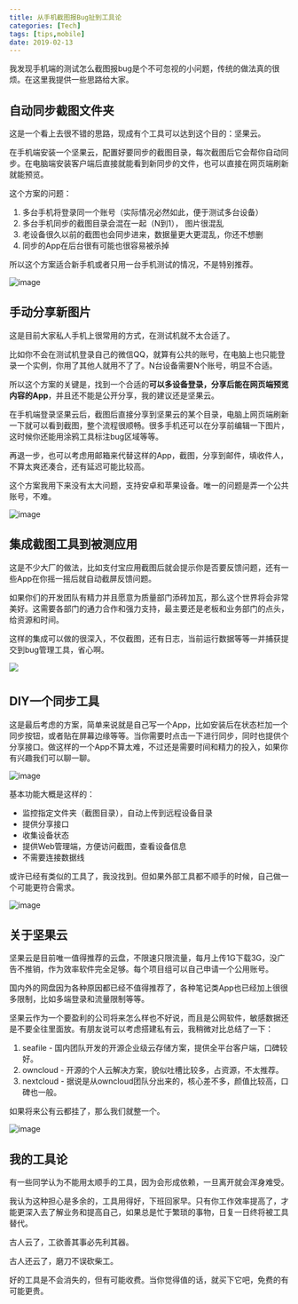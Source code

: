 ```yaml
---
title: 从手机截图报Bug扯到工具论
categories: [Tech]
tags: [tips,mobile]
date: 2019-02-13
---
```


我发现手机端的测试怎么截图报bug是个不可忽视的小问题，传统的做法真的很烦。在这里我提供一些思路给大家。

<!-- more -->

## 自动同步截图文件夹

这是一个看上去很不错的思路，现成有个工具可以达到这个目的：坚果云。

在手机端安装一个坚果云，配置好要同步的截图目录，每次截图后它会帮你自动同步。在电脑端安装客户端后直接就能看到新同步的文件，也可以直接在网页端刷新就能预览。

这个方案的问题：
1.	多台手机将登录同一个账号（实际情况必然如此，便于测试多台设备）
2.	多台手机同步的截图目录会混在一起（N到1）， 图片很混乱
3.	老设备很久以前的截图也会同步进来，数据量更大更混乱，你还不想删
4.	同步的App在后台很有可能也很容易被杀掉

所以这个方案适合新手机或者只用一台手机测试的情况，不是特别推荐。

![image](https://tobyqin.github.io/images/2019-02/201901051013491325.JPG)

## 手动分享新图片

这是目前大家私人手机上很常用的方式，在测试机就不太合适了。

比如你不会在测试机登录自己的微信QQ，就算有公共的账号，在电脑上也只能登录一个实例，你用了其他人就用不了了。N台设备需要N个账号，明显不合适。

所以这个方案的关键是，找到一个合适的**可以多设备登录，分享后能在网页端预览内容的App**，并且还不能是公开分享，我的建议还是坚果云。

在手机端登录坚果云后，截图后直接分享到坚果云的某个目录，电脑上网页端刷新一下就可以看到截图，整个流程很顺畅。很多手机还可以在分享前编辑一下图片，这时候你还能用涂鸦工具标注bug区域等等。

再退一步，也可以考虑用邮箱来代替这样的App，截图，分享到邮件，填收件人，不算太爽还凑合，还有延迟可能比较高。

这个方案我用下来没有太大问题，支持安卓和苹果设备。唯一的问题是弄一个公共账号，不难。

![image](https://tobyqin.github.io/images/2019-02/201901051004382311.JPG)

## 集成截图工具到被测应用

这是不少大厂的做法，比如支付宝应用截图后就会提示你是否要反馈问题，还有一些App在你摇一摇后就自动截屏反馈问题。

如果你们的开发团队有精力并且愿意为质量部门添砖加瓦，那么这个世界将会非常美好。这需要各部门的通力合作和强力支持，最主要还是老板和业务部门的点头，给资源和时间。

这样的集成可以做的很深入，不仅截图，还有日志，当前运行数据等等一并捕获提交到bug管理工具，省心啊。

![](https://tobyqin.github.io/images/2019-02/4abeb57ffe.jpg)

## DIY一个同步工具

这是最后考虑的方案，简单来说就是自己写一个App，比如安装后在状态栏加一个同步按钮，或者贴在屏幕边缘等等。当你需要时点击一下进行同步，同时也提供个分享接口。做这样的一个App不算太难，不过还是需要时间和精力的投入，如果你有兴趣我们可以聊一聊。

![image](https://tobyqin.github.io/images/2019-02/201901141355323283.png)

基本功能大概是这样的：

- 监控指定文件夹（截图目录），自动上传到远程设备目录
- 提供分享接口
- 收集设备状态
- 提供Web管理端，方便访问截图，查看设备信息
- 不需要连接数据线

或许已经有类似的工具了，我没找到。但如果外部工具都不顺手的时候，自己做一个可能更符合需求。

![image](https://tobyqin.github.io/images/bee265372c.jpg)

## 关于坚果云

坚果云是目前唯一值得推荐的云盘，不限速只限流量，每月上传1G下载3G，没广告不推销，作为效率软件完全足够。每个项目组可以自己申请一个公用账号。

国内外的网盘因为各种原因都已经不值得推荐了，各种笔记类App也已经加上很很多限制，比如多端登录和流量限制等等。

坚果云作为一个要盈利的公司将来怎么样也不好说，而且是公网软件，敏感数据还是不要全往里面放。有朋友说可以考虑搭建私有云，我稍微对比总结了一下：

1. seafile - 国内团队开发的开源企业级云存储方案，提供全平台客户端，口碑较好。
2. owncloud - 开源的个人云解决方案，貌似吐槽比较多，占资源，不太推荐。
3. nextcloud - 据说是从owncloud团队分出来的，核心差不多，颜值比较高，口碑也一般。

如果将来公有云都挂了，那么我们就整一个。

![image](https://tobyqin.github.io/images/201901051016009569.jpg)

## 我的工具论

有一些同学认为不能用太顺手的工具，因为会形成依赖，一旦离开就会浑身难受。

我认为这种担心是多余的，工具用得好，下班回家早。只有你工作效率提高了，才能更深入去了解业务和提高自己，如果总是忙于繁琐的事物，日复一日终将被工具替代。

古人云了，工欲善其事必先利其器。

古人还云了，磨刀不误砍柴工。

好的工具是不会消失的，但有可能收费。当你觉得值的话，就买下它吧，免费的有可能更贵。